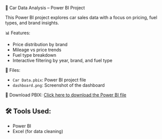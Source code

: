 🚗 Car Data Analysis – Power BI Project

This Power BI project explores car sales data with a focus on pricing, fuel types, and brand insights.

📊 Features:
- Price distribution by brand
- Mileage vs price trends
- Fuel type breakdown
- Interactive filtering by year, brand, and fuel type

📁 Files:
- `Car Data.pbix`: Power BI project file
- `dashboard.png`: Screenshot of the dashboard

🔗 Download PBIX:
[Click here to download the Power BI file](https://github.com/MuhammedShan12/Power-Bi---Car-Sales-Project/raw/refs/heads/main/Car%20Data.pbix)

## 🛠 Tools Used:
- Power BI
- Excel (for data cleaning)

